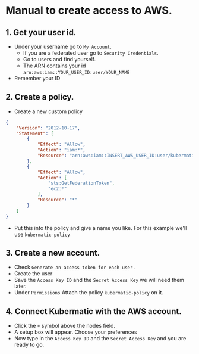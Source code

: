 # Manual to create access to AWS.

## 1. Get your user id.
* Under your username go to `My Account`.
    * If you are a federated user go to `Security Credentials`.
    * Go to users and find yourself.
    * The ARN contains your id `arn:aws:iam::YOUR_USER_ID:user/YOUR_NAME`
* Remember your ID

## 2. Create a policy.

* Create a new custom policy
```json
{
    "Version": "2012-10-17",
    "Statement": [
        {
            "Effect": "Allow",
            "Action": "iam:*",
            "Resource": "arn:aws:iam::INSERT_AWS_USER_ID:user/kubermatic/*"
        },
        {
            "Effect": "Allow",
            "Action": [
                "sts:GetFederationToken",
                "ec2:*"
            ],
            "Resource": "*"
        }
    ]
}
```
* Put this into the policy and give a name you like. For this example we'll use `kubermatic-policy`

## 3. Create a new account.

* Check `Generate an access token for each user.`
* Create the user
* Save the `Access Key ID` and the `Secret Access Key` we will need them later.
* Under `Permissions` Attach the policy `kubermatic-policy` on it.

## 4. Connect Kubermatic with the AWS account.
* Click the `+` symbol above the nodes field.
* A setup box will appear. Choose your preferences
* Now type in the `Access Key ID` and the `Secret Access Key` and you are ready to go.
